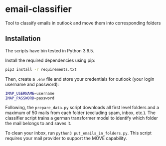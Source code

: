# email-classifier
Tool to classify emails in outlook and move them into corresponding folders

## Installation

The scripts have bin tested in Python 3.6.5. 

Install the required dependencies using pip:
```bash
pip3 install -r requirements.txt
```

Then, create a `.env` file and store your credentials for outlook (your login username and password):

```bash
IMAP_USERNAME=username
IMAP_PASSWORD=password
```

Following, the `prepare_data.py` script downloads all first level folders and a maximum of 50 mails from each
folder (excluding spam, inbox, etc.). The classifier script trains a german transformer model to identify which
folder the mail belongs to and saves it.

To clean your inbox, run `python3 put_emails_in_folders.py`. This script requires your mail provider to support the MOVE capability.
